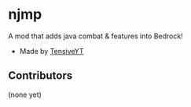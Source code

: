# njmp
A mod that adds java combat & features into Bedrock!

- Made by [TensiveYT](https://youtube.com/@Hyperflamee8)

## Contributors
(none yet)